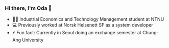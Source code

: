 ### Hi there, I'm Oda 👋

- 👨‍🎓 Industrial Economics and Technology Management student at NTNU
- 💻 Previously worked at Norsk Helsenett SF as a system developer
- ⚡ Fun fact: Currently in Seoul doing an exchange semester at Chung-Ang University

